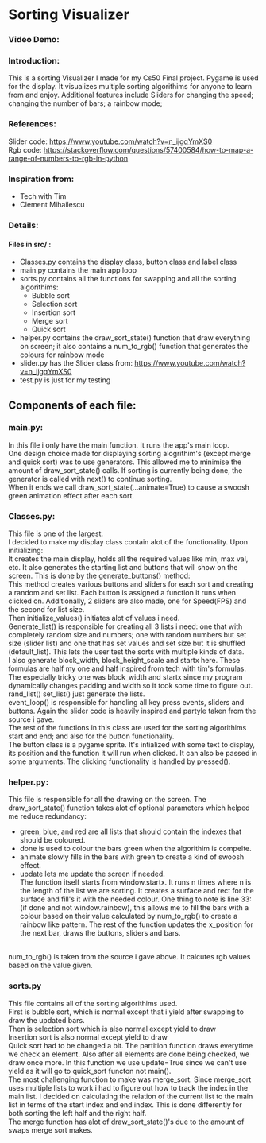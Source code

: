 # Sorting Visualizer
### Video Demo:  [<URL HERE>](https://youtu.be/xBLq89zQMe0)

### Introduction:
This is a sorting Visualizer I made for my Cs50 Final project.
Pygame is used for the display.
It visualizes multiple sorting algorithims for anyone to learn from and enjoy. Additional features include Sliders for changing the speed; changing the number of bars; a rainbow mode;

### References:
Slider code: https://www.youtube.com/watch?v=n_ijgqYmXS0 <br>
Rgb code: https://stackoverflow.com/questions/57400584/how-to-map-a-range-of-numbers-to-rgb-in-python <br>

### Inspiration from:
- Tech with Tim
- Clement Mihailescu

### Details:
#### Files in src/ :
- Classes.py contains the display class, button class and label class
- main.py contains the main app loop
- sorts.py contains all the functions for swapping and all the sorting algorithims:
  - Bubble sort
  - Selection sort
  - Insertion sort
  - Merge sort
  - Quick sort
- helper.py contains the draw_sort_state() function that draw everything on screen; it also contains a num_to_rgb() function that generates the colours for rainbow mode
- slider.py has the Slider class from: https://www.youtube.com/watch?v=n_ijgqYmXS0
- test.py is just for my testing

## Components of each file:
### main.py: 
In this file i only have the main function. It runs the app's main loop. <br> 
One design choice made for displaying sorting alogrithim's (except merge and quick sort) was to use generators. This allowed me to minimise the amount of draw_sort_state() calls. If sorting is currently being done, the generator is called with next() to continue sorting. <br> 
When it ends we call draw_sort_state(...animate=True) to cause a swoosh green animation effect after each sort.

### Classes.py: 
This file is one of the largest. <br> 
I decided to make my display class contain alot of the functionality. Upon initializing: <br>
It creates the main display, holds all the required values like min, max val, etc. It also generates the starting list and buttons that will show on the screen. This is done by the generate_buttons() method: <br>
This method creates various buttons and sliders for each sort and creating a random and set list. Each button is assigned a function it runs when clicked on.
Additionally, 2 sliders are also made, one for Speed(FPS) and the second for list size. <br>
Then initialize_values() initiates alot of values i need. <br>
Generate_list() is responsible for creating all 3 lists i need: one that with completely random size and numbers; one with random numbers but set size (slider list) and one that has set values and set size but it is shuffled (default_list). This lets the user test the sorts with multiple kinds of data.
<br>
I also generate block_width, block_height_scale and startx here. These formulas are half my one and half inspired from tech with tim's formulas. The especially tricky one was block_width and startx since my program dynamically changes padding and width so it took some time to figure out.
<br>
rand_list() set_list() just generate the lists.<br>
event_loop() is responsible for handling all key press events, sliders and buttons. Again the slider code is heavily inspired and partyle taken from the source i gave. <br>
The rest of the functions in this class are used for the sorting algorithims start and end; and also for the button functionality.
<br>
The button class is a pygame sprite. It's intialized with some text to display, its position and the function it will run when clicked. It can also be passed in some arguments. The clicking functionality is handled by pressed().

### helper.py: 
This file is responsible for all the drawing on the screen.
The draw_sort_state() function takes alot of optional parameters which helped me reduce redundancy:
- green, blue, and red are all lists that should contain the indexes that should be coloured.
- done is used to colour the bars green when the algorithim is compelte.
- animate slowly fills in the bars with green to create a kind of swoosh effect.
- update lets me update the screen if needed.<br>
The function itself starts from window.startx. It runs n times where n is the length of the list we are sorting. It creates a surface and rect for the surface and fill's it with the needed colour. One thing to note is line 33: (if done and not window.rainbow), this allows me to fill the bars with a colour based on their value calculated by num_to_rgb() to create a rainbow like pattern. The rest of the function updates the x_position for the next bar, draws the buttons, sliders and bars.
<br>
num_to_rgb() is taken from the source i gave above. It calcutes rgb values based on the value given.

### sorts.py
This file contains all of the sorting algorithims used. <br>
First is bubble sort, which is normal except that i yield after swapping to draw the updated bars.
<br>
Then is selection sort which is also normal except yield to draw
<br> Insertion sort is also normal except yield to draw
<br>
Quick sort had to be changed a bit. 
The partition function draws everytime we check an element. Also after all elements are done being checked, we draw once more. In this function we use update=True since we can't use yield as it will go to quick_sort functon not main().
<br>
The most challenging function to make was merge_sort. Since merge_sort uses multiple lists to work i had to figure out how to track the index in the main list. I decided on calculating the relation of the current list to the main list in terms of the start index and end index. This is done differently for both sorting the left half and the right half.
<br>
The merge function has alot of draw_sort_state()'s due to the amount of swaps merge sort makes.



